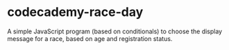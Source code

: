 # codecademy-race-day
 A simple JavaScript program (based on conditionals) to choose the display message for a race, based on age and registration status.
